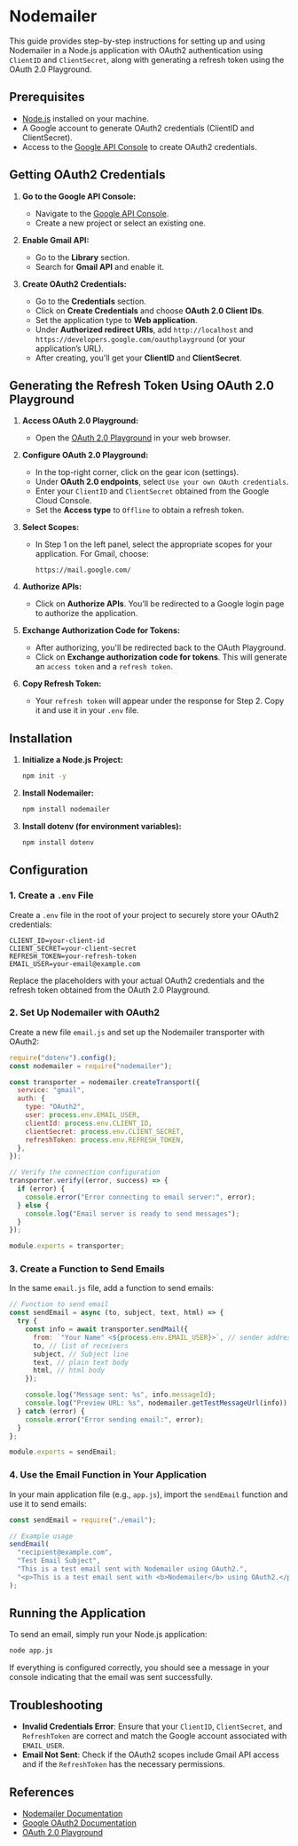 # Nodemailer

This guide provides step-by-step instructions for setting up and using Nodemailer in a Node.js application with OAuth2 authentication using `ClientID` and `ClientSecret`, along with generating a refresh token using the OAuth 2.0 Playground.

## Prerequisites

- [Node.js](https://nodejs.org/) installed on your machine.
- A Google account to generate OAuth2 credentials (ClientID and ClientSecret).
- Access to the [Google API Console](https://console.developers.google.com/) to create OAuth2 credentials.

## Getting OAuth2 Credentials

1. **Go to the Google API Console:**

   - Navigate to the [Google API Console](https://console.developers.google.com/).
   - Create a new project or select an existing one.

2. **Enable Gmail API:**

   - Go to the **Library** section.
   - Search for **Gmail API** and enable it.

3. **Create OAuth2 Credentials:**
   - Go to the **Credentials** section.
   - Click on **Create Credentials** and choose **OAuth 2.0 Client IDs**.
   - Set the application type to **Web application**.
   - Under **Authorized redirect URIs**, add `http://localhost` and `https://developers.google.com/oauthplayground` (or your application’s URL).
   - After creating, you'll get your **ClientID** and **ClientSecret**.

## Generating the Refresh Token Using OAuth 2.0 Playground

1. **Access OAuth 2.0 Playground:**

   - Open the [OAuth 2.0 Playground](https://developers.google.com/oauthplayground) in your web browser.

2. **Configure OAuth 2.0 Playground:**

   - In the top-right corner, click on the gear icon (settings).
   - Under **OAuth 2.0 endpoints**, select `Use your own OAuth credentials`.
   - Enter your `ClientID` and `ClientSecret` obtained from the Google Cloud Console.
   - Set the **Access type** to `Offline` to obtain a refresh token.

3. **Select Scopes:**

   - In Step 1 on the left panel, select the appropriate scopes for your application. For Gmail, choose:
     ```
     https://mail.google.com/
     ```

4. **Authorize APIs:**

   - Click on **Authorize APIs**. You’ll be redirected to a Google login page to authorize the application.

5. **Exchange Authorization Code for Tokens:**

   - After authorizing, you'll be redirected back to the OAuth Playground.
   - Click on **Exchange authorization code for tokens**. This will generate an `access token` and a `refresh token`.

6. **Copy Refresh Token:**
   - Your `refresh token` will appear under the response for Step 2. Copy it and use it in your `.env` file.

## Installation

1. **Initialize a Node.js Project:**

   ```bash
   npm init -y
   ```

2. **Install Nodemailer:**

   ```bash
   npm install nodemailer
   ```

3. **Install dotenv (for environment variables):**

   ```bash
   npm install dotenv
   ```

## Configuration

### 1. Create a `.env` File

Create a `.env` file in the root of your project to securely store your OAuth2 credentials:

```env
CLIENT_ID=your-client-id
CLIENT_SECRET=your-client-secret
REFRESH_TOKEN=your-refresh-token
EMAIL_USER=your-email@example.com
```

Replace the placeholders with your actual OAuth2 credentials and the refresh token obtained from the OAuth 2.0 Playground.

### 2. Set Up Nodemailer with OAuth2

Create a new file `email.js` and set up the Nodemailer transporter with OAuth2:

```javascript
require("dotenv").config();
const nodemailer = require("nodemailer");

const transporter = nodemailer.createTransport({
  service: "gmail",
  auth: {
    type: "OAuth2",
    user: process.env.EMAIL_USER,
    clientId: process.env.CLIENT_ID,
    clientSecret: process.env.CLIENT_SECRET,
    refreshToken: process.env.REFRESH_TOKEN,
  },
});

// Verify the connection configuration
transporter.verify((error, success) => {
  if (error) {
    console.error("Error connecting to email server:", error);
  } else {
    console.log("Email server is ready to send messages");
  }
});

module.exports = transporter;
```

### 3. Create a Function to Send Emails

In the same `email.js` file, add a function to send emails:

```javascript
// Function to send email
const sendEmail = async (to, subject, text, html) => {
  try {
    const info = await transporter.sendMail({
      from: `"Your Name" <${process.env.EMAIL_USER}>`, // sender address
      to, // list of receivers
      subject, // Subject line
      text, // plain text body
      html, // html body
    });

    console.log("Message sent: %s", info.messageId);
    console.log("Preview URL: %s", nodemailer.getTestMessageUrl(info));
  } catch (error) {
    console.error("Error sending email:", error);
  }
};

module.exports = sendEmail;
```

### 4. Use the Email Function in Your Application

In your main application file (e.g., `app.js`), import the `sendEmail` function and use it to send emails:

```javascript
const sendEmail = require("./email");

// Example usage
sendEmail(
  "recipient@example.com",
  "Test Email Subject",
  "This is a test email sent with Nodemailer using OAuth2.",
  "<p>This is a test email sent with <b>Nodemailer</b> using OAuth2.</p>"
);
```

## Running the Application

To send an email, simply run your Node.js application:

```bash
node app.js
```

If everything is configured correctly, you should see a message in your console indicating that the email was sent successfully.

## Troubleshooting

- **Invalid Credentials Error**: Ensure that your `ClientID`, `ClientSecret`, and `RefreshToken` are correct and match the Google account associated with `EMAIL_USER`.
- **Email Not Sent**: Check if the OAuth2 scopes include Gmail API access and if the `RefreshToken` has the necessary permissions.

## References

- [Nodemailer Documentation](https://nodemailer.com/about/)
- [Google OAuth2 Documentation](https://developers.google.com/identity/protocols/oauth2)
- [OAuth 2.0 Playground](https://developers.google.com/oauthplayground)
